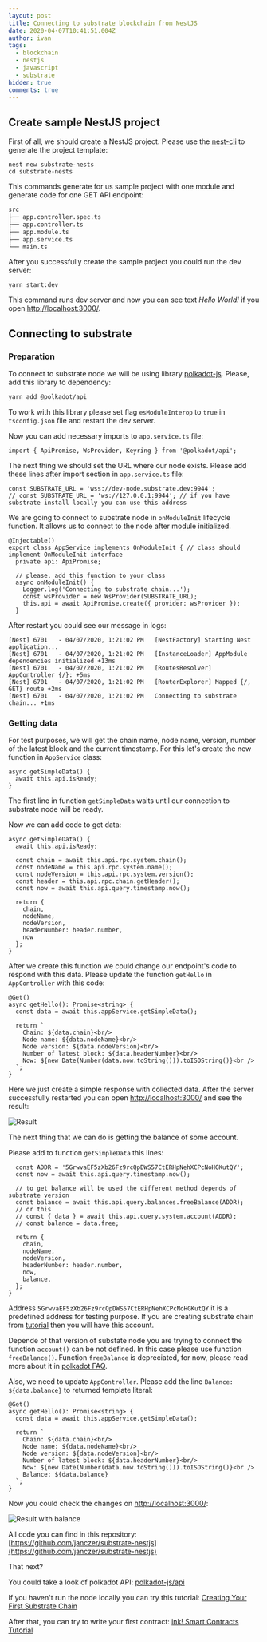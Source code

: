 ```yaml
---
layout: post
title: Connecting to substrate blockchain from NestJS
date: 2020-04-07T10:41:51.004Z
author: ivan
tags:
  - blockchain
  - nestjs
  - javascript
  - substrate
hidden: true
comments: true
---
```



## Create sample NestJS project

First of all, we should create a NestJS project.
Please use the [nest-cli](https://github.com/nestjs/nest-cli) to generate the project template:

```
nest new substrate-nests
cd substrate-nests
```

This commands generate for us sample project with one module and generate code for one GET API endpoint:

```sh
src
├── app.controller.spec.ts
├── app.controller.ts
├── app.module.ts
├── app.service.ts
└── main.ts
```

After you successfully create the sample project you could run the dev server:

```
yarn start:dev
```

This command runs dev server and now you can see text *Hello World!* if you open [http://localhost:3000/](http://localhost:3000/).

## Connecting to substrate

### Preparation

To connect to substrate node we will be using library [polkadot-js](https://github.com/polkadot-js).
Please, add this library to dependency:

```sh
yarn add @polkadot/api
```

To work with this library please set flag `esModuleInterop` to `true` in `tsconfig.json` file and restart the dev server.

Now you can add necessary imports to `app.service.ts` file:

```
import { ApiPromise, WsProvider, Keyring } from '@polkadot/api';
```

The next thing we should set the URL where our node exists.
Please add these lines after import section in `app.service.ts` file:

```
const SUBSTRATE_URL = 'wss://dev-node.substrate.dev:9944';
// const SUBSTRATE_URL = 'ws://127.0.0.1:9944'; // if you have substrate install locally you can use this address
```

We are going to connect to substrate node in `onModuleInit` lifecycle function. It allows us to connect to the node after module initialized.

```
@Injectable()
export class AppService implements OnModuleInit { // class should implement OnModuleInit interface
  private api: ApiPromise;

  // please, add this function to your class
  async onModuleInit() {
    Logger.log('Connecting to substrate chain...');
    const wsProvider = new WsProvider(SUBSTRATE_URL);
    this.api = await ApiPromise.create({ provider: wsProvider });
  }
```

After restart you could see our message in logs:

```
[Nest] 6701   - 04/07/2020, 1:21:02 PM   [NestFactory] Starting Nest application...
[Nest] 6701   - 04/07/2020, 1:21:02 PM   [InstanceLoader] AppModule dependencies initialized +13ms
[Nest] 6701   - 04/07/2020, 1:21:02 PM   [RoutesResolver] AppController {/}: +5ms
[Nest] 6701   - 04/07/2020, 1:21:02 PM   [RouterExplorer] Mapped {/, GET} route +2ms
[Nest] 6701   - 04/07/2020, 1:21:02 PM   Connecting to substrate chain... +1ms
```

### Getting data

For test purposes, we will get the chain name, node name, version, number of the latest block and the current timestamp.
For this let's create the new function in `AppService` class:

```
async getSimpleData() {
  await this.api.isReady;
}
```

The first line in function `getSimpleData` waits until our connection to substrate node will be ready.

Now we can add code to get data:

```
async getSimpleData() {
  await this.api.isReady;

  const chain = await this.api.rpc.system.chain();
  const nodeName = this.api.rpc.system.name();
  const nodeVersion = this.api.rpc.system.version();
  const header = this.api.rpc.chain.getHeader();
  const now = await this.api.query.timestamp.now();

  return {
    chain,
    nodeName,
    nodeVersion,
    headerNumber: header.number,
    now
  };
}
```

After we create this function we could change our endpoint's code to respond with this data.
Please update the function `getHello` in `AppController` with this code:

```
@Get()
async getHello(): Promise<string> {
  const data = await this.appService.getSimpleData();

  return `
    Chain: ${data.chain}<br/>
    Node name: ${data.nodeName}<br/>
    Node version: ${data.nodeVersion}<br/>
    Number of latest block: ${data.headerNumber}<br/>
    Now: ${new Date(Number(data.now.toString())).toISOString()}<br />
  `;
}
```

Here we just create a simple response with collected data.
After the server successfully restarted you can open [http://localhost:3000/](http://localhost:3000/) and see the result:

![Result](/images/connect-to-substrate-nestjs/result.png)


The next thing that we can do is getting the balance of some account.

Please add to function `getSimpleData` this lines:

```
  const ADDR = '5GrwvaEF5zXb26Fz9rcQpDWS57CtERHpNehXCPcNoHGKutQY';
  const now = await this.api.query.timestamp.now();

  // to get balance will be used the different method depends of substrate version
  const balance = await this.api.query.balances.freeBalance(ADDR);
  // or this
  // const { data } = await this.api.query.system.account(ADDR);
  // const balance = data.free;
  
  return {
    chain,
    nodeName,
    nodeVersion,
    headerNumber: header.number,
    now,
    balance,
  };
}
```

Address `5GrwvaEF5zXb26Fz9rcQpDWS57CtERHpNehXCPcNoHGKutQY` it is a predefined address for testing purpose.
If you are creating substrate chain from [tutorial](https://substrate.dev/docs/en/tutorials/creating-your-first-substrate-chain/) then you will have this account.

Depende of that version of substate node you are trying to connect the function `account()` can be not defined.
In this case please use function `freeBalance()`. 
Function `freeBalance` is depreciated, for now, please read more about it in [polkadot FAQ](https://polkadot.js.org/api/start/FAQ.html#my-chain-does-not-support-system-account-queries).

Also, we need to update `AppController`. Please add the line `Balance: ${data.balance}` to returned template literal:

```
@Get()
async getHello(): Promise<string> {
  const data = await this.appService.getSimpleData();

  return `
    Chain: ${data.chain}<br/>
    Node name: ${data.nodeName}<br/>
    Node version: ${data.nodeVersion}<br/>
    Number of latest block: ${data.headerNumber}<br/>
    Now: ${new Date(Number(data.now.toString())).toISOString()}<br />
    Balance: ${data.balance}
  `;
}
```


Now you could check the changes on [http://localhost:3000/](http://localhost:3000/):

![Result with balance](/images/connect-to-substrate-nestjs/result2.png)

All code you can find in this repository: [https://github.com/janczer/substrate-nestjs](https://github.com/janczer/substrate-nestjs)

That next?

You could take a look of polkadot API: [polkadot-js/api](https://polkadot.js.org/api/start/)

If you haven't run the node locally you can try this tutorial: [Creating Your First Substrate Chain](https://substrate.dev/docs/en/tutorials/creating-your-first-substrate-chain/)

After that, you can try to write your first contract: [ink! Smart Contracts Tutorial](https://substrate.dev/substrate-contracts-workshop/#/)
